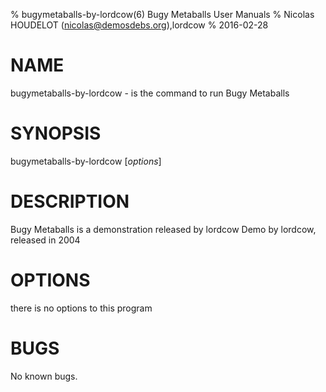 % bugymetaballs-by-lordcow(6) Bugy Metaballs User Manuals
% Nicolas HOUDELOT (nicolas@demosdebs.org),lordcow
% 2016-02-28

# NAME
bugymetaballs-by-lordcow - is the command to run Bugy Metaballs 

# SYNOPSIS
bugymetaballs-by-lordcow [*options*]

# DESCRIPTION
Bugy Metaballs  is a demonstration released by lordcow
Demo by lordcow, released in 2004

# OPTIONS
there is no options to this program

# BUGS
No known bugs.
